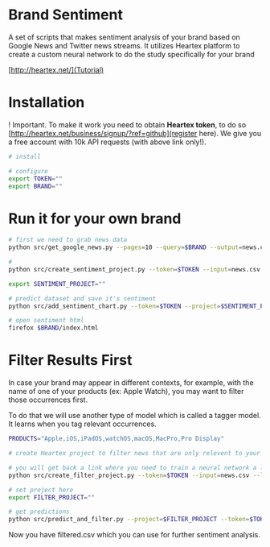 # Brand Sentiment

A set of scripts that makes sentiment analysis of your brand
based on Google News and Twitter news streams. It utilizes Heartex
platform to create a custom neural network to do the study
specifically for your brand

[http://heartex.net/](Tutorial)

# Installation 

! Important. To make it work you need to obtain **Heartex token**, to
do so [http://heartex.net/business/signup/?ref=github](register
here). We give you a free account with 10k API requests (with above
link only!).

```sh
# install

```

```sh
# configure
export TOKEN=""
export BRAND=""
```

# Run it for your own brand

```sh
# first we need to grab news data
python src/get_google_news.py --pages=10 --query=$BRAND --output=news.csv
```

```sh
# 
python src/create_sentiment_project.py --token=$TOKEN --input=news.csv

export SENTIMENT_PROJECT=""
```

```sh
# predict dataset and save it's sentiment 
python src/add_sentiment_chart.py --token=$TOKEN --project=$SENTIMENT_PROJECT --input=news.csv --results=$BRAND

# open sentiment html
firefox $BRAND/index.html
```

# Filter Results First

In case your brand may appear in different contexts, for example, with
the name of one of your products (ex: Apple Watch), you may want to
filter those occurrences first. 

To do that we will use another type of model which is called a tagger
model. It learns when you tag relevant occurrences.

```sh
PRODUCTS="Apple,iOS,iPadOS,watchOS,macOS,MacPro,Pro Display"
```

```sh
# create Heartex project to filter news that are only relevent to your brand name

# you will get back a link where you need to train a neural network a little bit to make it understand what is relevent to you
python src/create_filter_project.py --token=$TOKEN --input=news.csv --labels=$PRODUCTS

# set project here
export FILTER_PROJECT=""
```

```sh
# get predictions
python src/predict_and_filter.py --project=$FILTER_PROJECT --token=$TOKEN --output=filtered.csv --filter-labels=$PRODUCTS
```

Now you have filtered.csv which you can use for further sentiment
analysis.
